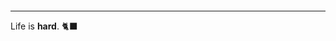 <p align="center">
  <img src="https://user-images.githubusercontent.com/35368511/126855393-04504c7a-5c67-4ebe-8cec-d4193ecb565f.png" alt="">
</p>

---

Life is **hard**. 🐈‍⬛
